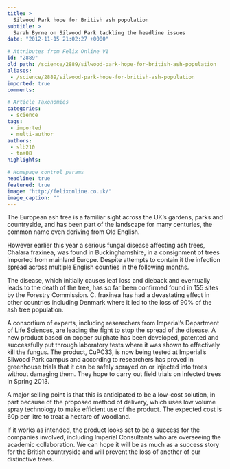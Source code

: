 ```yaml
---
title: >
  Silwood Park hope for British ash population
subtitle: >
  Sarah Byrne on Silwood Park tackling the headline issues
date: "2012-11-15 21:02:27 +0000"

# Attributes from Felix Online V1
id: "2889"
old_path: /science/2889/silwood-park-hope-for-british-ash-population
aliases:
 - /science/2889/silwood-park-hope-for-british-ash-population
imported: true
comments:

# Article Taxonomies
categories:
 - science
tags:
 - imported
 - multi-author
authors:
 - slb210
 - tna08
highlights:

# Homepage control params
headline: true
featured: true
image: "http://felixonline.co.uk/"
image_caption: ""
---
```


The European ash tree is a familiar sight across the UK’s gardens, parks and countryside, and has been part of the landscape for many centuries, the common name even deriving from Old English.

However earlier this year a serious fungal disease affecting ash trees, Chalara fraxinea, was found in Buckinghamshire, in a consignment of trees imported from mainland Europe. Despite attempts to contain it the infection spread across multiple English counties in the following months.

The disease, which initially causes leaf loss and dieback and eventually leads to the death of the tree, has so far been confirmed found in 155 sites by the Forestry Commission. C. fraxinea has had a devastating effect in other countries including Denmark where it led to the loss of 90% of the ash tree population.

A consortium of experts, including researchers from Imperial’s Department of Life Sciences, are leading the fight to stop the spread of the disease. A new product based on copper sulphate has been developed, patented and successfully put through laboratory tests where it was shown to effectively kill the fungus. The product, CuPC33, is now being tested at Imperial’s Silwood Park campus and according to researchers has proved in greenhouse trials that it can be safely sprayed on or injected into trees without damaging them. They hope to carry out field trials on infected trees in Spring 2013.

A major selling point is that this is anticipated to be a low-cost solution, in part because of the proposed method of delivery, which uses low volume spray technology to make efficient use of the product. The expected cost is 60p per litre to treat a hectare of woodland.

If it works as intended, the product looks set to be a success for the companies involved, including Imperial Consultants who are overseeing the academic collaboration. We can hope it will be as much as a success story for the British countryside and will prevent the loss of another of our distinctive trees.
